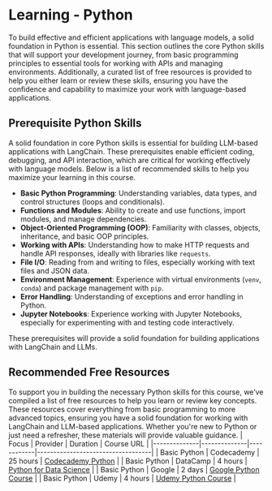 # Learning - Python
To build effective and efficient applications with language models, a solid foundation in Python is essential. This section outlines the core Python skills that will support your development journey, from basic programming principles to essential tools for working with APIs and managing environments. Additionally, a curated list of free resources is provided to help you either learn or review these skills, ensuring you have the confidence and capability to maximize your work with language-based applications.

## Prerequisite Python Skills
A solid foundation in core Python skills is essential for building LLM-based applications with LangChain. These prerequisites enable efficient coding, debugging, and API interaction, which are critical for working effectively with language models. Below is a list of recommended skills to help you maximize your learning in this course.

- **Basic Python Programming**: Understanding variables, data types, and control structures (loops and conditionals).
- **Functions and Modules**: Ability to create and use functions, import modules, and manage dependencies.
- **Object-Oriented Programming (OOP)**: Familiarity with classes, objects, inheritance, and basic OOP principles.
- **Working with APIs**: Understanding how to make HTTP requests and handle API responses, ideally with libraries like `requests`.
- **File I/O**: Reading from and writing to files, especially working with text files and JSON data.
- **Environment Management**: Experience with virtual environments (`venv`, `conda`) and package management with `pip`.
- **Error Handling**: Understanding of exceptions and error handling in Python.
- **Jupyter Notebooks**: Experience working with Jupyter Notebooks, especially for experimenting with and testing code interactively.

These prerequisites will provide a solid foundation for building applications with LangChain and LLMs.


## Recommended Free Resources
To support you in building the necessary Python skills for this course, we’ve compiled a list of free resources to help you learn or review key concepts. These resources cover everything from basic programming to more advanced topics, ensuring you have a solid foundation for working with LangChain and LLM-based applications. Whether you're new to Python or just need a refresher, these materials will provide valuable guidance.
| Focus        | Provider     | Duration   | Course URL                        |
|--------------|--------------|------------|-----------------------------------|
| Basic Python | Codecademy   | 25 hours   | [Codecademy Python](https://www.codecademy.com/learn/learn-python-3) |
| Basic Python | DataCamp     | 4 hours    | [Python for Data Science](https://www.datacamp.com/courses/intro-to-python-for-data-science) |
| Basic Python | Google       | 2 days     | [Google Python Course](https://developers.google.com/edu/python) |
| Basic Python | Udemy        | 4 hours    | [Udemy Python Course](https://www.udemy.com/course/python-for-beginners/) |
